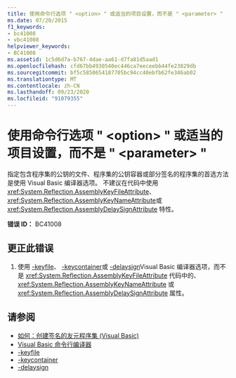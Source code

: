 ```yaml
---
title: 使用命令行选项 " <option> " 或适当的项目设置，而不是 " <parameter> "
ms.date: 07/20/2015
f1_keywords:
- bc41008
- vbc41008
helpviewer_keywords:
- BC41008
ms.assetid: 1c5d6d7a-b767-4dae-aa61-d7fa81d5aad1
ms.openlocfilehash: cfd67bb4930540ec446ca7eeceebb44fe23829db
ms.sourcegitcommit: bf5c5850654187705bc94cc40ebfb62fe346ab02
ms.translationtype: MT
ms.contentlocale: zh-CN
ms.lasthandoff: 09/23/2020
ms.locfileid: "91079355"
---
```

# <a name="use-command-line-option-option-or-appropriate-project-settings-instead-of-parameter"></a>使用命令行选项 " \<option> " 或适当的项目设置，而不是 " \<parameter> "

指定包含程序集的公钥的文件、程序集的公钥容器或部分签名的程序集的首选方法是使用 Visual Basic 编译器选项。 不建议在代码中使用 <xref:System.Reflection.AssemblyKeyFileAttribute>、 <xref:System.Reflection.AssemblyKeyNameAttribute>或 <xref:System.Reflection.AssemblyDelaySignAttribute> 特性。  
  
 **错误 ID：** BC41008  
  
## <a name="to-correct-this-error"></a>更正此错误  
  
1. 使用 [-keyfile](../reference/command-line-compiler/keyfile.md)、 [-keycontainer](../reference/command-line-compiler/keycontainer.md)或 [-delaysign](../reference/command-line-compiler/delaysign.md)Visual Basic 编译器选项，而不是 <xref:System.Reflection.AssemblyKeyFileAttribute> 代码中的、 <xref:System.Reflection.AssemblyKeyNameAttribute> 或 <xref:System.Reflection.AssemblyDelaySignAttribute> 属性。  
  
## <a name="see-also"></a>请参阅

- [如何：创建签名的友元程序集 (Visual Basic) ](../../standard/assembly/create-signed-friend.md)
- [Visual Basic 命令行编译器](../reference/command-line-compiler/index.md)
- [-keyfile](../reference/command-line-compiler/keyfile.md)
- [-keycontainer](../reference/command-line-compiler/keycontainer.md)
- [-delaysign](../reference/command-line-compiler/delaysign.md)
